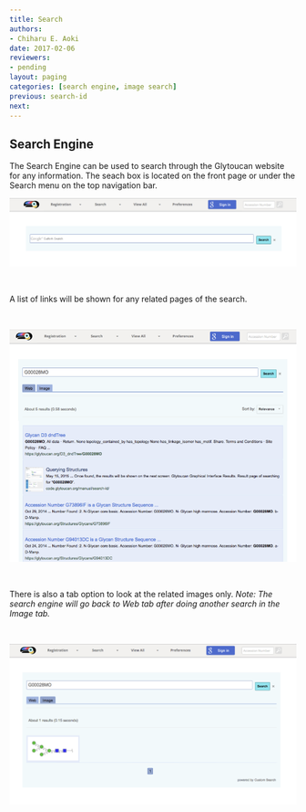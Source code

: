 ```yaml
---
title: Search
authors:
- Chiharu E. Aoki
date: 2017-02-06
reviewers:
- pending
layout: paging
categories: [search engine, image search]
previous: search-id
next:
---
```


Search Engine
------------
  The Search Engine can be used to search through the Glytoucan website for any information. The seach box is located on the front page or under the Search menu on the top navigation bar.

![Search Engine](/images/manual/search-engine.png)

<br>

A list of links will be shown for any related pages of the search.  

<br>

![Search list](/images/manual/search-engine-G00028MO.png)

<br>

There is also a tab option to look at the related images only. *Note: The search engine will go back to Web tab after doing another search in the Image tab.*

<br>

![Search Images](/images/manual/search-engine-images.png)
